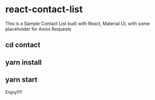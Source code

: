 # react-contact-list

This is a Sample Contact List built with React, Material UI, with some placeholder for Axios Requests

## cd contact
## yarn install
## yarn start


Enjoy!!!!
